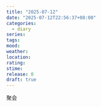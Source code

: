 ```yaml
---
title: "2025-07-12"
date: "2025-07-12T22:56:37+08:00"
categories:
  - diary
series: 
tags: 
mood: 
weather: 
location: 
rating: 
stime: 
release: 0
draft: true
---
```

聚会
